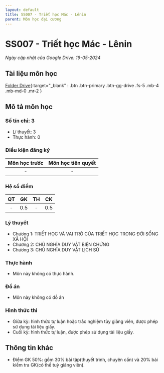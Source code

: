 ```yaml
---
layout: default
title: SS007 - Triết học Mác - Lênin
parent: Môn học đại cương
---
```


# SS007 - Triết học Mác - Lênin

*Ngày cập nhật của Google Drive: 19-05-2024*
## Tài liệu môn học

[Folder Drive](https://drive.google.com/drive/folders/15TwGFYlUcsW1rrxEnGvRTolzB-i9XtBI?usp=sharing){:target="_blank" : .btn .btn-primary .btn-gg-drive .fs-5 .mb-4 .mb-md-0 .mr-2 }

## Mô tả môn học

### Số tín chỉ: 3
- Lí thuyết: 3
- Thực hành: 0

### Điều kiện đăng ký

| Môn học trước| Môn học tiên quyết  |
|------|-----|
| <center> - </center>| <center>-</center>|

### Hệ số điểm

| QT   | GK  | TH  | CK  |
|------|-----|-----|-----|
| <center>-</center>| <center>0.5</center>| <center>-</center> | <center>0.5</center> |

### Lý thuyết

- Chương 1: TRIẾT HỌC VÀ VAI TRÒ CỦA TRIẾT HỌC TRONG ĐỜI SỐNG XÃ HỘI 
- Chương 2: CHỦ NGHĨA DUY VẬT BIỆN CHỨNG
- Chương 3: CHỦ NGHĨA DUY VẬT LỊCH SỬ

### Thực hành

- Môn này không có thực hành.

### Đồ án

- Môn này không có đồ án

### Hình thức thi

- Giữa kỳ: hình thức tự luận hoặc trắc nghiệm tùy giảng viên, được phép sử dụng tài liệu giấy.
- Cuối kỳ: hình thức tự luận, được phép sử dụng tài liệu giấy.

## Thông tin khác

- Điểm GK 50%: gồm 30% bài tập(thuyết trình, chuyên cần) và 20% bài kiểm tra GK(có thể tuỳ giảng viên).
